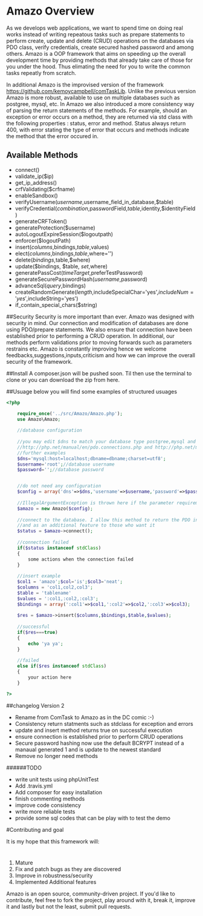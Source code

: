 # Amazo Overview

As we develops web applications, we want to spend time on doing real works instead of writing repeatous tasks such as prepare
statements to perform create, update and delete (CRUD) operations on the databases via PDO class, verify credentials, create
secured hashed password and among others. Amazo is a OOP framework that aims on speeding up the overall development time by providing
methods that already take care of those for you under the hood. Thus elimating the need for you to write the common tasks repeatly 
from scratch.

In additional Amazo is the improvised version of the framework https://github.com/kemoycampbell/comTaskLib. Unlike the previous
version Amazo is more robust, available to use on multiple databases such as postgree, mysql, etc. In Amazo we also introduced 
a more consistency way of parsing the return statements of the methods. For example, should an exception or error occurs on a
method, they are returned via std class with the following properties : status, error and method. Status always return 400, with
error stating the type of error that occurs and methods indicate the method that the error occured in.

## Available Methods
 * connect()
 * validate_ip($ip)
 * get_ip_address() 
 * crfValidating($crfname)
 * enableSandbox()
 * verifyUsername($username,$username_field_in_database,$table)
 * verifyCredential($combination,$passwordField,$table,$identity,$identityField)
 * generateCRFToken()
 * generateProtection($username)
 * autoLogoutExpireSession($logoutpath)
 * enforcer($logoutPath)
 * insert($columns,$bindings,$table,$values)
 * elect($columns,$bindings,$table,$where='')
 * delete($bindings,$table,$where)
 * update($bindings, $table, $set,$where)
 * generatePassCost($timeTarget,$preferTestPassword)
 * generateSecurePasswordHash($username,$password)
 * advanceSql($query,$bindings)
 * createRandomGenerate($length,$includeSpecialChar='yes',$includeNum='yes',$includeString='yes')
 * if_contain_special_chars($string)
 
##Security
Security is more important than ever. Amazo was designed with security in mind. Our connection and modification of databases
are done using PDO/prepare statements. We also ensure that connection have been established prior to performing a CRUD operation. In additional, our methods perform validations prior to moving forwards such as parameters restrains etc. Amazo is constantly improving hence we welcome feedbacks,suggestions,inputs,criticism and how we can improve the overall security of the framework.

##Install
A composer.json will be pushed soon. Til then use the terminal to clone or you can download the zip from here.

##Usuage
below you will find some examples of structured usuages

```php
<?php

    require_once('../src/Amazo/Amazo.php');
    use Amazo\Amazo;
    
    //database configuration
    
    //you may edit $dns to match your database type postgree,mysql and so on. see php document
    //http://php.net/manual/en/pdo.connections.php and http://php.net/manual/en/ref.pdo-mysql.connection.php for 
    //further examples
    $dns='mysql:host=localhost;dbname=dbname;charset=utf8'; 
    $username='root';//database username
    $password='';//database password


    //do not need any configuration
    $config = array('dns'=>$dns,'username'=>$username,'password'=>$password);
    
    //IllegalArgumentException is thrown here if the parameter requirement is not met
    $amazo = new Amazo($config); 
    
    //connect to the database. I allow this method to return the PDO instance for flexibility
    //and as an additional feature to those who want it
    $status = $amazo->connect();
    
    //connection failed
    if($status instanceof stdClass)
    {
        some actions when the connection failed
    }
    
    //insert example 
    $col1 = 'amazo';$col='is';$col3='neat';
    $columns = 'col1,col2,col3';
    $table = 'tablename'
    $values = ':col1,:col2,:col3';
    $bindings = array(':col1'=>$col1,':col2'=>$col2,':col3'=>$col3);
    
    $res = $amazo->insert($columns,$bindings,$table,$values);
    
    //successful
    if($res===true)
    {
        echo 'ya ya';
    }
    
    //failed
    else if($res instanceof stdClass)
    {
        your action here
    }

?>

```

##changelog
Version 2
* Rename from ComTask to Amazo as in the DC comic :-)
* Consistency return statments such as stdclass for exception and errors
* update and insert method returns true on successful execution
* ensure connection is established prior to perform CRUD operations
* Secure password hashing now use the default BCRYPT instead of a manaual generated 1 and is update to the newest standard
* Remove no longer need methods

######TODO
* write unit tests using phpUnitTest
* Add .travis.yml
* Add composer for easy installation
* finish commenting methods
* improve code consistency
* write more reliable tests
* provide some sql codes that can be play with to test the demo
    
#Contributing and goal

It is my hope that this framework will:
#
1. Mature
2. Fix and patch bugs as they are discovered
3. Improve in robustness/security
4. Implemented Additional features

Amazo is an open source, community-driven project. If you'd like to contribute, feel free to fork the project, play around with it, break it, improve it and lastly but not the least, submit pull requests.



